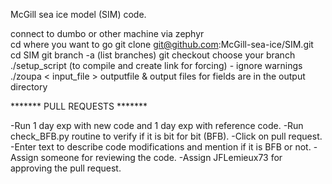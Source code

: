 

McGill sea ice model (SIM) code.

connect to dumbo or other machine via zephyr<br/>
cd where you want to go
git clone git@github.com:McGill-sea-ice/SIM.git
cd SIM
git branch -a (list branches)
git checkout choose your branch
./setup_script (to compile and create link for forcing) - ignore warnings
./zoupa < input_file > outputfile &
output files for fields are in the output directory


******* PULL REQUESTS *******

-Run 1 day exp with new code and 1 day exp with reference code.
-Run check_BFB.py routine to verify if it is bit for bit (BFB).
-Click on pull request.
-Enter text to describe code modifications and mention if it is BFB or not. 
-Assign someone for reviewing the code.
-Assign JFLemieux73 for approving the pull request. 
